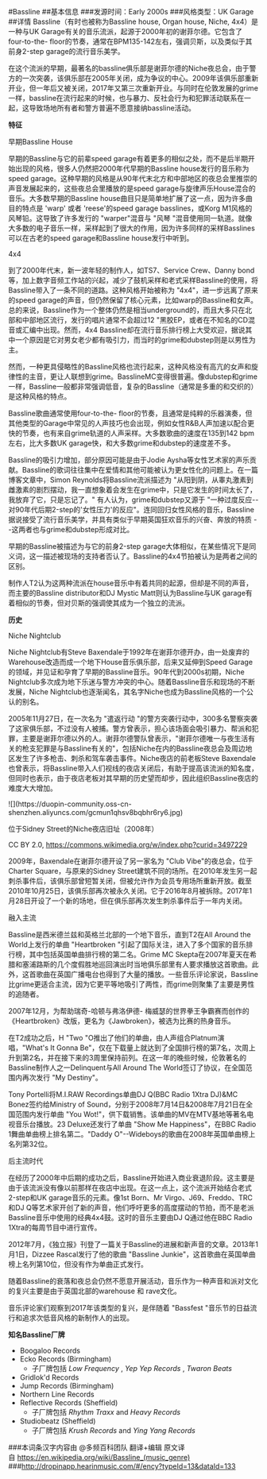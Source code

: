#Bassline
##基本信息
###发源时间：Early 2000s
###风格类型：UK Garage
##详情
Bassline（有时也被称为Bassline house, Organ house, Niche, 4x4）是一种与UK
Garage有关的音乐流派，起源于2000年初的谢菲尔德。它包含了 four-to-the-
floor的节奏，通常在BPM135-142左右，强调贝斯，以及类似于其前身2-step garage的流行音乐美学。



在这个流派的早期，最著名的bassline俱乐部是谢菲尔德的Niche夜总会，由于警方的一次突袭，该俱乐部在2005年关闭，成为争议的中心。2009年该俱乐部重新开业，但一年后又被关闭，2017年又第三次重新开业。与同时在伦敦发展的grime一样，bassline在流行起来的时候，也与暴力、反社会行为和犯罪活动联系在一起，这导致场地所有者和警方普遍不愿意接纳bassline活动。



**特征**

早期Bassline House

早期的Bassline与它的前辈speed garage有着更多的相似之处，而不是后半期开始出现的风格，很多人仍然把2000年代早期的Bassline
house发行的音乐称为speed garage。这种早期的风格是从90年代末北方和中部地区的夜总会里推崇的声音发展起来的，这些夜总会里播放的是speed
garage与旋律声乐House混合的音乐。大多数早期的Bassline house曲目只是简单地扩展了这一点，因为许多曲目的特点是 'warp' 或者
'reese'的speed garage basslines，或Korg M1风格的风琴铅。这导致了许多发行的 "warper"混音与 "风琴
"混音使用同一轨道。就像大多数的电子音乐一样，采样起到了很大的作用，因为许多同样的采样Basslines可以在古老的speed
garage和Bassline house发行中听到。



4x4

到了2000年代末，新一波年轻的制作人，如TS7、Service Crew、Danny
bond等，加上数字音频工作站的兴起，减少了鼓机采样和老式采样Bassline的使用，将Bassline带入了一条不同的道路。这种风格开始被称为
"4x4"，进一步远离了原来的speed
garage的声音，但仍然保留了核心元素，比如warp的Bassline和女声。总的来说，Bassline作为一个整体仍然是相当underground的，而且大多只在北部和中部地区流行，发行的唱片通常不会超过12
"黑胶EP，或者在不知名的CD混音或汇编中出现。然而，4x4
Bassline却在流行音乐排行榜上大受欢迎，据说其中一个原因是它对男女老少都有吸引力，而当时的grime和dubstep则是以男性为主。



然而，一种更具侵略性的Bassline风格也流行起来，这种风格没有高亢的女声和旋律性的主音，更让人联想到grime。BasslineMC变得很普遍。像dubstep和grime一样，Bassline一般都非常强调低音，复杂的Bassline（通常是多重的和交织的）是这种风格的特点。



Bassline歌曲通常使用four-to-the-
floor的节奏，且通常是纯粹的乐器演奏，但其他类型的Garage中常见的人声技巧也会出现，例如女性R&B人声加速以配合更快的节奏，也有来自grime轨道的人声采样。大多数歌曲的速度在135到142
bpm左右，比大多数UK garage快，和大多数grime和dubstep的速度差不多。



Bassline的吸引力增加，部分原因可能是由于Jodie
Aysha等女性艺术家的声乐贡献。Bassline的歌词往往集中在爱情和其他可能被认为更女性化的问题上。在一篇博客文章中，Simon
Reynolds将Bassline流派描述为
"从阳到阴，从睾丸激素到雌激素的剧烈摆动，我一直想象着会发生在grime中，只是它发生的时间太长了，我放弃了它，只是忘记了。"
有人认为，grime和dubstep又源于 "一种过度反应--
对90年代后期2-step的'女性压力'的反应"。连同回归女性风格的音乐，Bassline据说接受了流行音乐美学，并具有类似于早期英国狂欢音乐的兴奋、奔放的特质
--这两者也与grime和dubstep形成对比。



早期的Bassline被描述为与它的前身2-step
garage大体相似，在某些情况下是同义词，这一描述被现场的支持者否认了。Bassline的4x4节拍被认为是两者之间的区别。



制作人T2认为这两种流派在house音乐中有着共同的起源，但却是不同的声音，而主要的Bassline distributor和DJ Mystic
Matt则认为Bassline与UK garage有着相似的节奏，但对贝斯的强调使其成为一个独立的流派。



**历史**

Niche Nightclub

Niche Nightclub有Steve
Baxendale于1992年在谢菲尔德开办，由一处废弃的Warehouse改造而成一个地下House音乐俱乐部，后来又延伸到Speed
Garage的领域，并见证和孕育了早期的Bassline音乐。90年代到2000s初期，Niche
Nightclub多次成为地下乐迷与警方冲突的中心。随着Bassline音乐和现场的不断发展，Niche
Nightclub也逐渐闻名，其名字Niche也成为Bassline风格的一个公认的别名。



2005年11月27日，在一次名为 "遣返行动
"的警方突袭行动中，300多名警察突袭了这家俱乐部，不过没有人被捕。警方曾表示，担心该场面会吸引暴力、帮派和犯罪，主要是谢菲尔德以外的人。谢菲尔德警队曾表示，"谢菲尔德唯一与夜生活有关的枪支犯罪是与Bassline有关的"，包括Niche在内的Bassline夜总会及周边地区发生了许多枪击、刺杀和驾车袭击事件。Niche夜店的前老板Steve
Baxendale也曾表示，将Bassline带入人们视线的夜店关闭后，有助于提高该流派的知名度，但同时也表示，由于夜店老板对其早期的历史望而却步，因此组织Bassline夜店的难度大大增加。



![](https://duopin-community.oss-cn-
shenzhen.aliyuncs.com/gcmun1qhsv8bqbhr6ry6.jpg)

位于Sidney Street的Niche夜店旧址（2008年）

CC BY 2.0, https://commons.wikimedia.org/w/index.php?curid=3497229



2009年，Baxendale在谢菲尔德开设了另一家名为 "Club Vibe"的夜总会，位于Charter Square，与原来的Sidney
Street建筑不同的场所。在2010年发生另一起刺杀事件后，该俱乐部曾短暂关闭，但被允许作为会员专用场所重新开放。截至2010年10月25日，该俱乐部再次被永久关闭。它于2016年8月被拆除。2017年1月28日开设了一个新的场地，但在俱乐部再次发生刺杀事件后于一年内关闭。



融入主流

Bassline是西米德兰兹和英格兰北部的一个地下音乐，直到T2在All Around the World上发行的单曲 "Heartbroken
"引起了国际关注，进入了多个国家的音乐排行榜，其中包括英国单曲排行榜的第二名。Grime MC
Skepta在2007年夏天在希腊和塞浦路斯的几个度假胜地巡回演出时当地俱乐部里有人要求播放这首歌曲。此外，这首歌曲在英国广播电台也得到了大量的播放。一些音乐评论家说，Bassline比grime更适合主流，因为它更平等地吸引了两性，而grime则聚集了主要是男性的追随者。



2007年12月，为帮助瑞奇-哈顿与弗洛伊德-
梅威瑟的世界拳王争霸赛而创作的《Heartbroken》改版，更名为《Jawbroken》，被选为比赛的热身音乐。



在T2成功之后，H "Two "O推出了他们的单曲，由人声组合Platnum演唱，"What's It Gonna
Be"，仅在下载量上就达到了全国排行榜的第7名，次周上升到第2名，并在接下来的3周里保持前列。在这一年的晚些时候，伦敦著名的Bassline制作人之一Delinquent与All
Around The World签订了协议，在全国范围内再次发行 "My Destiny"。



Tony Portelli将M.I.RAW Recordings单曲DJ Q(BBC Radio 1Xtra DJ)&MC Bonez签约给Ministry
of Sound，分别于2008年7月14日&2008年7月21日在全国范围内发行单曲 "You
Wot!"，供下载销售。该单曲的MV在MTV基地等著名电视音乐台播放。23 Deluxe还发行了单曲 "Show Me Happiness"，在BBC
Radio 1舞曲单曲榜上排名第二。"Daddy O"--Wideboys的歌曲在2008年英国单曲榜上名列第32位。



后主流时代

在经历了2000年中后期的成功之后，Bassline开始进入商业衰退阶段。这主要是由于该流派没有像以前那样在夜店中出现。在这一点上，这个流派开始结合老式2-step和UK
garage音乐的元素。像1st Born、Mr Virgo、J69、Freddo、TRC和DJ
Q等艺术家开创了新的声音，他们呼吁更多的高度摆动的节拍，而不是老派Bassline音乐中使用的经典4x4鼓。这时的音乐主要由DJ Q通过他在BBC
Radio 1Xtra的每周节目中进行宣传。



2012年7月，《独立报》刊登了一篇关于Bassline的进展和新声音的文章。2013年1月1日，Dizzee Rascal发行了他的歌曲
"Bassline Junkie"，这首歌曲在英国单曲榜上名列第10位，但没有作为单曲正式发行。



随着Bassline的衰落和夜总会仍然不愿意开展活动，音乐作为一种声音和派对文化的复兴主要是由于英国北部的warehouse 和 rave文化。



音乐评论家们观察到2017年该类型的复兴，是伴随着 "Bassfest "音乐节的日益流行和追求次低音风格的新制作人的出现。



**知名Bassline厂牌**

  * Boogaloo Records
  * Ecko Records (Birmingham) 
    * 子厂牌包括  _Low Frequency_ ,  _Yep Yep Records_ ,  _Twaron Beats_
  * Gridlok'd Records
  * Jump Records (Birmingham)
  * Northern Line Records
  * Reflective Records (Sheffield) 
    * 子厂牌包括 _Rhythm Traxx_  and  _Heavy Records_
  * Studiobeatz (Sheffield) 
    * 子厂牌包括 _Krush Records_  and  _Ying Yang Records_

###本词条汉字内容由 @多频百科团队 翻译+编辑
原文译自 https://en.wikipedia.org/wiki/Bassline_(music_genre)
###http://dropinapp.hearinmusic.com/#/ency?typeId=13&dataId=133
